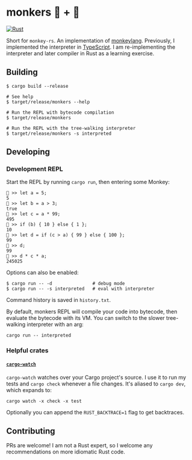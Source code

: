 # monkers 🐒 + 🦀

[![Rust](https://github.com/poteto/monkers/actions/workflows/rust.yml/badge.svg?branch=main)](https://github.com/poteto/monkers/actions/workflows/rust.yml)

Short for `monkey-rs`. An implementation of [monkeylang](https://monkeylang.org/). Previously, I implemented the interpreter in [TypeScript](https://github.com/poteto/boba-js). I am re-implementing the interpreter and later compiler in Rust as a learning exercise.

## Building

```shell
$ cargo build --release

# See help
$ target/release/monkers --help

# Run the REPL with bytecode compilation
$ target/release/monkers

# Run the REPL with the tree-walking interpreter
$ target/release/monkers -s interpreted
```

## Developing

### Development REPL

Start the REPL by running `cargo run`, then entering some Monkey:

```
🐒 >> let a = 5;
5
🐒 >> let b = a > 3;
true
🐒 >> let c = a * 99;
495
🐒 >> if (b) { 10 } else { 1 };
10
🐒 >> let d = if (c > a) { 99 } else { 100 };
99
🐒 >> d;
99
🐒 >> d * c * a;
245025
```

Options can also be enabled:

```
$ cargo run -- -d               # debug mode
$ cargo run -- -s interpreted   # eval with interpreter
```

Command history is saved in `history.txt`.

By default, monkers REPL will compile your code into bytecode, then evaluate the bytecode with its VM. You can switch to the slower tree-walking interpreter with an arg:

```
cargo run -- interpreted
```

### Helpful crates

#### [`cargo-watch`](https://github.com/passcod/cargo-watch)

`cargo-watch` watches over your Cargo project's source. I use it to run my tests and `cargo check` whenever a file changes. It's aliased to `cargo dev`, which expands to:

```
cargo watch -x check -x test
```

Optionally you can append the `RUST_BACKTRACE=1` flag to get backtraces.

## Contributing

PRs are welcome! I am not a Rust expert, so I welcome any recommendations on more idiomatic Rust code.
